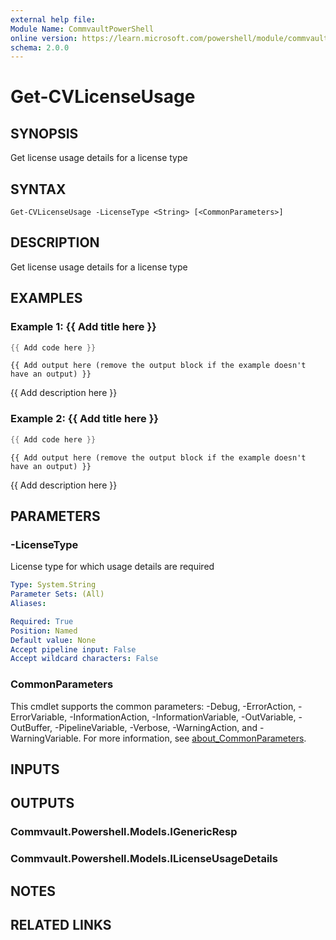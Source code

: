 ```yaml
---
external help file:
Module Name: CommvaultPowerShell
online version: https://learn.microsoft.com/powershell/module/commvaultpowershell/get-cvlicenseusage
schema: 2.0.0
---
```


# Get-CVLicenseUsage

## SYNOPSIS
Get license usage details for a license type

## SYNTAX

```
Get-CVLicenseUsage -LicenseType <String> [<CommonParameters>]
```

## DESCRIPTION
Get license usage details for a license type

## EXAMPLES

### Example 1: {{ Add title here }}
```powershell
{{ Add code here }}
```

```output
{{ Add output here (remove the output block if the example doesn't have an output) }}
```

{{ Add description here }}

### Example 2: {{ Add title here }}
```powershell
{{ Add code here }}
```

```output
{{ Add output here (remove the output block if the example doesn't have an output) }}
```

{{ Add description here }}

## PARAMETERS

### -LicenseType
License type for which usage details are required

```yaml
Type: System.String
Parameter Sets: (All)
Aliases:

Required: True
Position: Named
Default value: None
Accept pipeline input: False
Accept wildcard characters: False
```

### CommonParameters
This cmdlet supports the common parameters: -Debug, -ErrorAction, -ErrorVariable, -InformationAction, -InformationVariable, -OutVariable, -OutBuffer, -PipelineVariable, -Verbose, -WarningAction, and -WarningVariable. For more information, see [about_CommonParameters](http://go.microsoft.com/fwlink/?LinkID=113216).

## INPUTS

## OUTPUTS

### Commvault.Powershell.Models.IGenericResp

### Commvault.Powershell.Models.ILicenseUsageDetails

## NOTES

## RELATED LINKS

